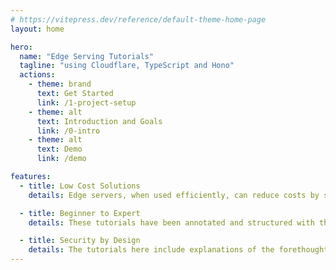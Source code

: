 ```yaml
---
# https://vitepress.dev/reference/default-theme-home-page
layout: home

hero:
  name: "Edge Serving Tutorials"
  tagline: "using Cloudflare, TypeScript and Hono"
  actions:
    - theme: brand
      text: Get Started
      link: /1-project-setup
    - theme: alt
      text: Introduction and Goals
      link: /0-intro
    - theme: alt
      text: Demo
      link: /demo

features:
  - title: Low Cost Solutions
    details: Edge servers, when used efficiently, can reduce costs by several orders of magnitude and also lower the cost of ongoing maintenance.  Most of the tutorials here are based on free services, and otherwise aim intentionally to keep costs low.

  - title: Beginner to Expert
    details: These tutorials have been annotated and structured with the intent of revealing more information when more explanation is needed, but remaining short and to the point if collapsible elements are not toggled and links unvisited.

  - title: Security by Design
    details: The tutorials here include explanations of the forethought that went into their design, including attention to security aspects.  Most other tutorials skip over security in the interest of keeping things simple, but really it as important as any feature.
---
```



